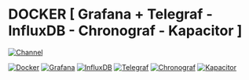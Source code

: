 # DOCKER [ Grafana + Telegraf - InfluxDB - Chronograf - Kapacitor ]

[![Channel](https://img.shields.io/badge/channel-YouTube-red)](https://www.youtube.com/channel/UCiuZK5geN3OCGeBxuXMfHEQ)

[![Docker](https://img.shields.io/badge/19.03.8-blue)](https://www.docker.com/)
[![Grafana](https://img.shields.io/badge/6.7.4-orange)](https://grafana.com/docs/grafana/latest/installation/docker/)
[![InfluxDB](https://img.shields.io/badge/1.8.0-blue)](https://portal.influxdata.com/downloads/)
[![Telegraf](https://img.shields.io/badge/1.14.4-purple)](https://portal.influxdata.com/downloads/)
[![Chronograf](https://img.shields.io/badge/1.8.4-purple)](https://portal.influxdata.com/downloads/)
[![Kapacitor](https://img.shields.io/badge/1.5.5-purple)](https://portal.influxdata.com/downloads/)
